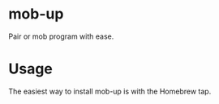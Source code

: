 # mob-up
Pair or mob program with ease.

# Usage
The easiest way to install mob-up is with the Homebrew tap.
